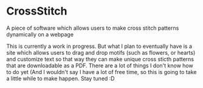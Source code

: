 # CrossStitch
A piece of software which allows users to make cross stitch patterns dynamically on a webpage

This is currently a work in progress. But what I plan to eventually have is a site which allows users to drag and drop motifs (such as flowers, or hearts) and customize text so that way they can make unique cross sticth patterns that are downloadable as a PDF. There are a lot of things I don't know how to do yet (And I wouldn't say I have a lot of free time, so this is going to take a little while to make happen. Stay tuned :D
